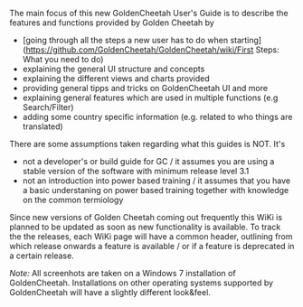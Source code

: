 The main focus of this new GoldenCheetah User's Guide is to describe the features and functions provided by Golden Cheetah by 
* [going through all the steps a new user has to do when starting](https://github.com/GoldenCheetah/GoldenCheetah/wiki/First Steps: What you need to do)
* explaining the general UI structure and concepts
* explaining the different views and charts provided
* providing general tipps and tricks on GoldenCheetah UI and more
* explaining general features which are used in multiple functions (e.g Search/Filter)
* adding some country specific information (e.g. related to who things are translated)

There are some assumptions taken regarding what this guides is NOT. It's
* not a developer's or build guide for GC / it assumes you are using a stable version of the software with minimum release level 3.1
* not an introduction into power based training / it assumes that you have a basic understaning on power based training together with knowledge on the common termiology

Since new versions of Golden Cheetah coming out frequently this WiKi is planned to be updated as soon as new functionality is available. To track the the releases, each WiKi page will have a common header, outlining from which release onwards a feature is available / or if a feature is deprecated in a certain release.

_Note:_ All screenhots are taken on a Windows 7 installation of GoldenCheetah. Installations on other operating systems supported by GoldenCheetah will have a slightly different look&feel. 



